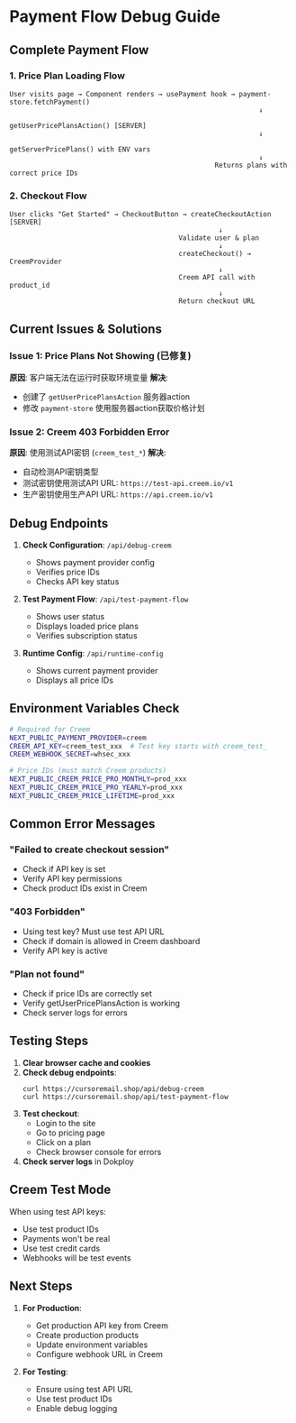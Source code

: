 # Payment Flow Debug Guide

## Complete Payment Flow

### 1. Price Plan Loading Flow

```
User visits page → Component renders → usePayment hook → payment-store.fetchPayment()
                                                              ↓
                                                   getUserPricePlansAction() [SERVER]
                                                              ↓
                                                   getServerPricePlans() with ENV vars
                                                              ↓
                                                   Returns plans with correct price IDs
```

### 2. Checkout Flow

```
User clicks "Get Started" → CheckoutButton → createCheckoutAction [SERVER]
                                                    ↓
                                          Validate user & plan
                                                    ↓
                                          createCheckout() → CreemProvider
                                                    ↓
                                          Creem API call with product_id
                                                    ↓
                                          Return checkout URL
```

## Current Issues & Solutions

### Issue 1: Price Plans Not Showing (已修复)
**原因**: 客户端无法在运行时获取环境变量
**解决**: 
- 创建了 `getUserPricePlansAction` 服务器action
- 修改 `payment-store` 使用服务器action获取价格计划

### Issue 2: Creem 403 Forbidden Error
**原因**: 使用测试API密钥 (`creem_test_*`)
**解决**: 
- 自动检测API密钥类型
- 测试密钥使用测试API URL: `https://test-api.creem.io/v1`
- 生产密钥使用生产API URL: `https://api.creem.io/v1`

## Debug Endpoints

1. **Check Configuration**: `/api/debug-creem`
   - Shows payment provider config
   - Verifies price IDs
   - Checks API key status

2. **Test Payment Flow**: `/api/test-payment-flow`
   - Shows user status
   - Displays loaded price plans
   - Verifies subscription status

3. **Runtime Config**: `/api/runtime-config`
   - Shows current payment provider
   - Displays all price IDs

## Environment Variables Check

```bash
# Required for Creem
NEXT_PUBLIC_PAYMENT_PROVIDER=creem
CREEM_API_KEY=creem_test_xxx  # Test key starts with creem_test_
CREEM_WEBHOOK_SECRET=whsec_xxx

# Price IDs (must match Creem products)
NEXT_PUBLIC_CREEM_PRICE_PRO_MONTHLY=prod_xxx
NEXT_PUBLIC_CREEM_PRICE_PRO_YEARLY=prod_xxx
NEXT_PUBLIC_CREEM_PRICE_LIFETIME=prod_xxx
```

## Common Error Messages

### "Failed to create checkout session"
- Check if API key is set
- Verify API key permissions
- Check product IDs exist in Creem

### "403 Forbidden"
- Using test key? Must use test API URL
- Check if domain is allowed in Creem dashboard
- Verify API key is active

### "Plan not found"
- Check if price IDs are correctly set
- Verify getUserPricePlansAction is working
- Check server logs for errors

## Testing Steps

1. **Clear browser cache and cookies**
2. **Check debug endpoints**:
   ```
   curl https://cursoremail.shop/api/debug-creem
   curl https://cursoremail.shop/api/test-payment-flow
   ```
3. **Test checkout**:
   - Login to the site
   - Go to pricing page
   - Click on a plan
   - Check browser console for errors
4. **Check server logs** in Dokploy

## Creem Test Mode

When using test API keys:
- Use test product IDs
- Payments won't be real
- Use test credit cards
- Webhooks will be test events

## Next Steps

1. **For Production**:
   - Get production API key from Creem
   - Create production products
   - Update environment variables
   - Configure webhook URL in Creem

2. **For Testing**:
   - Ensure using test API URL
   - Use test product IDs
   - Enable debug logging